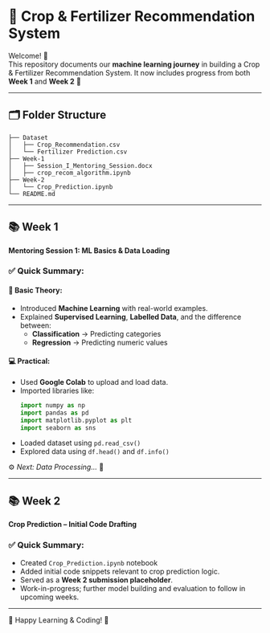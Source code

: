 # 🌾 Crop & Fertilizer Recommendation System 

Welcome! 👋  
This repository documents our **machine learning journey** in building a Crop & Fertilizer Recommendation System. It now includes progress from both **Week 1** and **Week 2** 🚀

---

## 🗂️ Folder Structure

```
├── Dataset
│   ├── Crop_Recommendation.csv
│   └── Fertilizer Prediction.csv
├── Week-1
│   ├── Session_I_Mentoring_Session.docx
│   ├── crop_recom_algorithm.ipynb
├── Week-2
│   └── Crop_Prediction.ipynb
└── README.md
```

---

## 📚 Week 1  
**Mentoring Session 1: ML Basics & Data Loading**

### ✅ Quick Summary:

#### 🧠 Basic Theory:
- Introduced **Machine Learning** with real-world examples.
- Explained **Supervised Learning**, **Labelled Data**, and the difference between:
  - **Classification** → Predicting categories
  - **Regression** → Predicting numeric values

#### 💻 Practical:
- Used **Google Colab** to upload and load data.
- Imported libraries like:
  ```python
  import numpy as np  
  import pandas as pd  
  import matplotlib.pyplot as plt  
  import seaborn as sns
  ```
- Loaded dataset using `pd.read_csv()`
- Explored data using `df.head()` and `df.info()`

⚙️ _Next: Data Processing..._ 🔄

---

## 📚 Week 2  
**Crop Prediction – Initial Code Drafting**

### ✅ Quick Summary:

- Created `Crop_Prediction.ipynb` notebook
- Added initial code snippets relevant to crop prediction logic.
- Served as a **Week 2 submission placeholder**.
- Work-in-progress; further model building and evaluation to follow in upcoming weeks.

---

🌟 Happy Learning & Coding! 🌱
